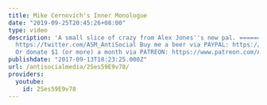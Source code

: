 ```yaml
---
title: Mike Cernovich's Inner Monologue
date: "2019-09-25T20:45:26+08:00"
type: video
description: 'A small slice of crazy from Alex Jones''s new pal. ============= Twitter:
  https://twitter.com/ASM_AntiSocial Buy me a beer via PAYPAL: https://www.paypal.me/AntiSocialMedia
  Or donate $1 (or more) a month via PATREON: https://www.patreon.com/AntiSocialMedia'
publishdate: "2017-09-13T18:23:25.000Z"
url: /antisocialmedia/2Ses59E9v78/
providers:
  youtube:
    id: 2Ses59E9v78
---
```

